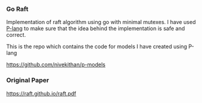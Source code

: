 ### Go Raft 

Implementation of raft algorithm using go with minimal mutexes. I have used [P-lang](https://github.com/p-org/P) to make sure that the idea behind the implementation is safe and correct. 

This is the repo which contains the code for models I have created using P-lang

https://github.com/nivekithan/p-models

### Original Paper 

https://raft.github.io/raft.pdf
